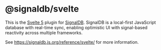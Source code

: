 # @signaldb/svelte

This is the [Svelte 5](https://svelte.dev) plugin for [SignalDB](https://github.com/maxnowack/signaldb). SignalDB is a local-first JavaScript database with real-time sync, enabling optimistic UI with signal-based reactivity across multiple frameworks.

See https://signaldb.js.org/reference/svelte/ for more information.
